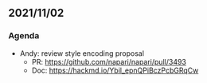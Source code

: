 ## 2021/11/02

### Agenda

- Andy: review style encoding proposal
    - PR: https://github.com/napari/napari/pull/3493
    - Doc: https://hackmd.io/Ybil_epnQPiBczPcbGRqCw
